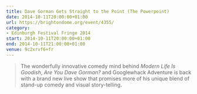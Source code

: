 ```yaml
---
title: Dave Gorman Gets Straight to the Point (The Powerpoint)
date: 2014-10-11T20:00:00+01:00
url: https://brightondome.org/event/4355/
category:
- Edinburgh Festival Fringe 2014
start: 2014-10-11T20:00:00+01:00
end: 2014-10-11T21:00:00+01:00
venue: 9c2xrvf6+fr
---
```

> The wonderfully innovative comedy mind behind <cite>Modern Life Is Goodish</cite>, <cite>Are You Dave Gorman?</cite> and </cite>Googlewhack Adventure</cite> is back with a brand new live show that promises more of his unique blend of stand-up comedy and visual story-telling.
